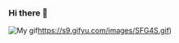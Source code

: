 ### Hi there 👋

<!--
**asmaaHamdym/asmaaHamdym** is a ✨ _special_ ✨ repository because its `README.md` (this file) appears on your GitHub profile.

Here are some ideas to get you started:

- 🔭 I’m currently working on ...
- 🌱 I’m currently learning ...
- 👯 I’m looking to collaborate on ...
- 🤔 I’m looking for help with ...
- 💬 Ask me about ...
- 📫 How to reach me: ...
- 😄 Pronouns: ...
- ⚡ Fun fact: ...
-->
![My gif](https://s9.gifyu.com/images/SFG4S.gif)https://s9.gifyu.com/images/SFG4S.gif)
